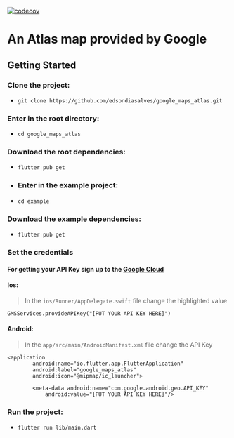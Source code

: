 [![codecov](https://codecov.io/gh/edsondiasalves/google_maps_atlas/branch/main/graph/badge.svg?token=EJHHDWK3DR)](https://codecov.io/gh/edsondiasalves/google_maps_atlas)

<h1>An Atlas map provided by Google</h1>

## Getting Started

### Clone the project:
* `git clone https://github.com/edsondiasalves/google_maps_atlas.git`
### Enter in the root directory: 
- `cd google_maps_atlas`
### Download the root dependencies:
* `flutter pub get`
* ### Enter in the example project:
* `cd example`
### Download the example dependencies:
* `flutter pub get`
### Set the credentials
#### For getting your API Key sign up to the [Google Cloud](https://cloud.google.com/)
#### Ios:
> In the `ios/Runner/AppDelegate.swift` file change the highlighted value
```
GMSServices.provideAPIKey("[PUT YOUR API KEY HERE]")
```

#### Android:
> In the `app/src/main/AndroidManifest.xml` file change the API Key

```
<application
        android:name="io.flutter.app.FlutterApplication"
        android:label="google_maps_atlas"
        android:icon="@mipmap/ic_launcher">

        <meta-data android:name="com.google.android.geo.API_KEY"
            android:value="[PUT YOUR API KEY HERE]"/>

```
### Run the project:
* `flutter run lib/main.dart`